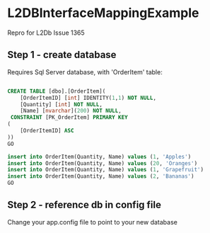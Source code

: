 # L2DBInterfaceMappingExample
Repro for L2Db Issue 1365

## Step 1 - create database
Requires Sql Server database, with 'OrderItem' table:

``` sql

CREATE TABLE [dbo].[OrderItem](
	[OrderItemID] [int] IDENTITY(1,1) NOT NULL,
	[Quantity] [int] NOT NULL,
	[Name] [nvarchar](200) NOT NULL,
 CONSTRAINT [PK_OrderItem] PRIMARY KEY  
(
	[OrderItemID] ASC
))
GO

insert into OrderItem(Quantity, Name) values (1, 'Apples')
insert into OrderItem(Quantity, Name) values (20, 'Oranges')
insert into OrderItem(Quantity, Name) values (1, 'Grapefruit')
insert into OrderItem(Quantity, Name) values (2, 'Bananas')
GO
```

## Step 2 - reference db in config file
Change your app.config file to point to your new database



